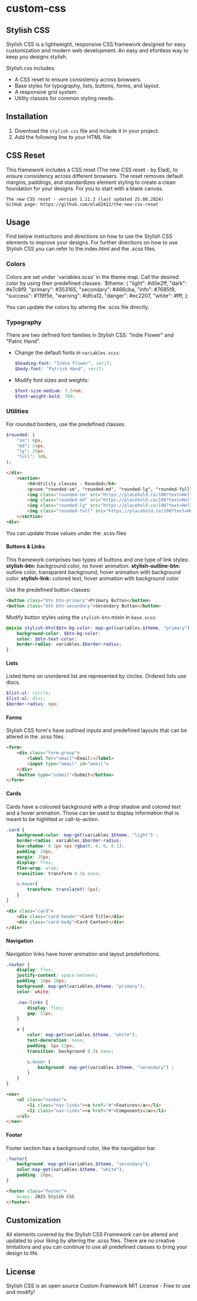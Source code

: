 # custom-css

## Stylish CSS 

Stylish CSS is a lightweight, responsive CSS framework designed for easy customization and modern web development. An easy and efortless way to keep you designs stylish.

Stylish.css includes:
- A CSS reset to ensure consistency across browsers.
- Base styles for typography, lists, buttons, forms, and layout.
- A responsive grid system.
- Utility classes for common styling needs.

## Installation

1. Download the `stylish.css` file and include it in your project.
2. Add the following line to your HTML file:
    <link rel="stylesheet" href="./css/stylish.css">

## CSS Reset

This framework includes a CSS reset (The new CSS reset - by Elad), to ensure consistency across different browsers. The reset removes default margins, paddings, and standardizes element styling to create a clean foundation for your designs. For you to start with a blank canvas.

    The new CSS reset - version 1.11.3 (last updated 25.08.2024)
    GitHub page: https://github.com/elad2412/the-new-css-reset

## Usage
Find below instructions and directions on how to use the Stylish CSS elements to improve your designs.
For further directions on how to use Stylish CSS you can refer to the index.html and the .scss files.

### Colors

Colors are set under 'variables.scss' in the theme map. Call the desired color by using their predefined classes:
`$theme: (
    "light":      #d0e2ff,
    "dark":       #e7c8f9,
    "primary":    #353165,
    "secondary":  #466cba,
    "info":       #7685f8,
    "success":    #119f5e,
    "warning":    #dfca12,
    "danger":     #ec2207,
    "white": #fff,
);

You can update the colors by altering the .scss file directly.

### Typography

There are two defined font families in Stylish CSS: "Indie Flower" and "Patric Hand".

- Change the default fonts in `variables.scss`:
  ```scss
  $heading-font: "Indie Flower", serif;
  $body-font: "Patrick Hand", serif;
  ```
- Modify font sizes and weights:
  ```scss
  $font-size-medium: 1.5rem;
  $font-weight-bold: 700;
  ```

### Utilities

For rounded borders, use the predefined classes. 

```scss
$rounded: (
    "sm": 6px,
    "md": 14px,
    "lg": 20px,
    "full": 50%,
);
```
```html
</div>
    <section>
        <h4>Utility classes - Rounded</h4>
        <p>use "rounded-sm", "rounded-md", "rounded-lg", "rounded-full", to customize your border radius.</p>
        <img class="rounded-sm" src="https://placehold.co/100?text=Hello+World&font=roboto" />
        <img class="rounded-md" src="https://placehold.co/100?text=Hello+World&font=poppins" />
        <img class="rounded-lg" src="https://placehold.co/100?text=Hello+World&font=playfair display" />
        <img class="rounded-full" src="https://placehold.co/100?text=Hello+World&font=montserrat" />
    </section>
<div>
```

You can update those values under the .scss files

#### Buttons & Links

This framework comprises two types of buttons and one type of link styles: 
**stylish-btn:** background color, no hover animation.
**stylish-outline-btn:** outline color, transparent background, hover animation with background color.
**stylish-link:** colored text, hover animation with background color.

Use the predefined button classes:
```html
<button class="btn btn-primary">Primary Button</button>
<button class="btn btn-secondary">Secondary Button</button>
```
Modify button styles using the `stylish-btn` mixin in `base.scss`:
```scss
@mixin stylish-btn($btn-bg-color: map-get(variables.$theme, "primary"), $btn-text-color: map-get(variables.$theme, "dark")) {
    background-color: $btn-bg-color;
    color: $btn-text-color;
    border-radius: variables.$border-radius;
}
```

#### Lists

Listed items on unordered list are represented by circles. 
Ordered lists use discs.

```scss
$list-ul: circle;
$list-ol: disc;
$border-radius: 6px;
```

#### Forms

Stylish CSS form's have outlined inputs and predefined layouts that can be altered in the .scss files.

```html
<form>
    <div class="form-group">
        <label for="email">Email:</label>
        <input type="email" id="email">
    </div>
    <button type="submit">Submit</button>
</form>
```

#### Cards

Cards have a coloured background with a drop shadow and colored text and a hover animation. Those can be used to display information that is meant to be highlited or call-to-action.

```scss
.card {
    background-color: map-get(variables.$theme, "light") ;
    border-radius: variables.$border-radius;
    box-shadow: 0 2px 4px rgba(0, 0, 0, 0.1);
    padding: 20px;
    margin: 25px;
    display: flex;
    flex-wrap: wrap;
    transition: transform 0.3s ease;

    &:hover{
        transform: translateY(-5px);
    }
}
```
```html
<div class="card">
    <div class="card-header">Card Title</div>
    <div class="card-body">Card Content</div>
</div>
```

#### Navigation

Navigation links have hover animation and layout predefinitions.

```scss
.navbar {
    display: flex;
    justify-content: space-between;
    padding: 10px 20px;
    background: map-get(variables.$theme, "primary");
    color: white;

    .nav-links {
        display: flex;
        gap: 15px;
    }

    a {
        color: map-get(variables.$theme, "white");
        text-decoration: none;
        padding: 8px 12px;
        transition: background 0.3s ease;

        &:hover {
            background: map-get(variables.$theme, "secondary") ;
        }
    }
}
```
```html
<nav>
    <ul class="navbar">
        <li class="nav-links"><a href="#">Features</a></li>
        <li class="nav-links"><a href="#">Components</a></li>
    </ul>
</nav>
```

#### Footer

Footer section has a background color, like the navigation bar.

```scss
.footer{
    background: map-get(variables.$theme, "secondary");
    color:map-get(variables.$theme, "white");
    padding: 20px;
}
```
```html
<footer class="footer">
    &copy; 2025 Styish CSS
</footer>
```

## Customization

All elements covered by the Stylish CSS Framework can be altered and updated to your liking by altering the .scss files. There are no creative limitations and you can continue to use all predefined classes to bring your design to life.

## License

Stylish CSS is an open source Custom Framework 
MIT License - Free to use and modify!